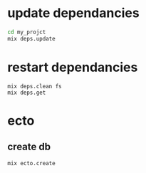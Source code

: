 

# update dependancies

```sh
cd my_projct
mix deps.update
```


# restart dependancies


```
mix deps.clean fs
mix deps.get
```

# ecto

## create db

```
mix ecto.create
```



